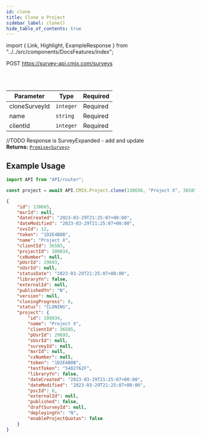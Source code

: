 ```yaml
---
id: clone
title: Clone a Project
sidebar_label: clone()
hide_table_of_contents: true
---
```


import { Link, Highlight, ExampleResponse } from "../../src/components/DocsFeatures/index";

<Highlight color="#49CC90">POST</Highlight> https://survey-api.cmix.com/surveys

<br />
<br />

| Parameter     | Type      | Required                                        |
| ------------- | --------- | ----------------------------------------------- |
| cloneSurveyId | `integer` | <Highlight color="#F93E3E">Required</Highlight> |
| name          | `string`  | <Highlight color="#F93E3E">Required</Highlight> |
| clientId      | `integer` | <Highlight color="#F93E3E">Required</Highlight> |

//TODO Response is SurveyExpanded - add and update  
**Returns:** [<Link>`Promise<Survey>`</Link>](/docs/properties#survey)  

## Example Usage

```js
import API from "API/router";

const project = await API.CMIX.Project.clone(138656, "Project X", 36585);
```

<ExampleResponse> 

```json
{
	"id": 138665,
	"mxrId": null,
	"dateCreated": "2023-03-29T21:25:07+00:00",
	"dateModified": "2023-03-29T21:25:07+00:00",
	"svsId": 12,
	"token": "1D2E4B0B",
	"name": "Project X",
	"clientId": 36585,
	"projectId": 109834,
	"cxNumber": null,
	"pUsrId": 29693,
	"sUsrId": null,
	"statusDate": "2023-03-29T21:25:07+00:00",
	"libraryYn": false,
	"externalId": null,
	"publishedYn": "N",
	"version": null,
	"cloningProgress": 0,
	"status": "CLONING",
	"project": {
		"id": 109834,
		"name": "Project X",
		"clientId": 36585,
		"pUsrId": 29693,
		"sUsrId": null,
		"surveyId": null,
		"mxrId": null,
		"cxNumber": null,
		"token": "1D2E4B0B",
		"testToken": "5402762F",
		"libraryYn": false,
		"dateCreated": "2023-03-29T21:25:07+00:00",
		"dateModified": "2023-03-29T21:25:07+00:00",
		"pscId": 6,
		"externalId": null,
		"published": false,
		"draftSurveyId": null,
		"deployingYn": "N",
		"enableProjectQuotas": false
	}
}
```
</ExampleResponse>